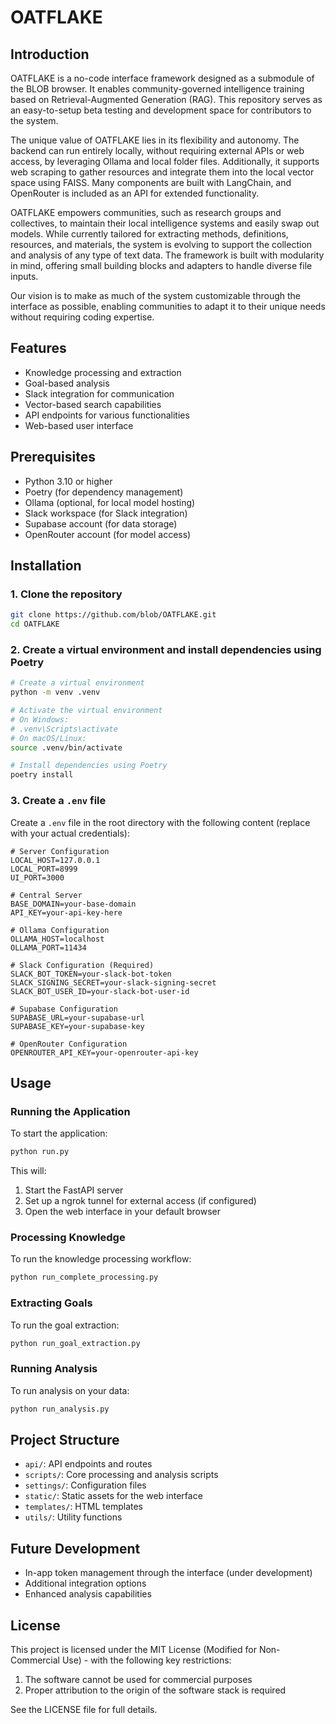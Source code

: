 # OATFLAKE

## Introduction

OATFLAKE is a no-code interface framework designed as a submodule of the BLOB browser. It enables community-governed intelligence training based on Retrieval-Augmented Generation (RAG). This repository serves as an easy-to-setup beta testing and development space for contributors to the system.

The unique value of OATFLAKE lies in its flexibility and autonomy. The backend can run entirely locally, without requiring external APIs or web access, by leveraging Ollama and local folder files. Additionally, it supports web scraping to gather resources and integrate them into the local vector space using FAISS. Many components are built with LangChain, and OpenRouter is included as an API for extended functionality.

OATFLAKE empowers communities, such as research groups and collectives, to maintain their local intelligence systems and easily swap out models. While currently tailored for extracting methods, definitions, resources, and materials, the system is evolving to support the collection and analysis of any type of text data. The framework is built with modularity in mind, offering small building blocks and adapters to handle diverse file inputs.

Our vision is to make as much of the system customizable through the interface as possible, enabling communities to adapt it to their unique needs without requiring coding expertise.

## Features
- Knowledge processing and extraction
- Goal-based analysis
- Slack integration for communication
- Vector-based search capabilities
- API endpoints for various functionalities
- Web-based user interface

## Prerequisites
- Python 3.10 or higher
- Poetry (for dependency management)
- Ollama (optional, for local model hosting)
- Slack workspace (for Slack integration)
- Supabase account (for data storage)
- OpenRouter account (for model access)

## Installation

### 1. Clone the repository
```bash
git clone https://github.com/blob/OATFLAKE.git
cd OATFLAKE
```

### 2. Create a virtual environment and install dependencies using Poetry
```bash
# Create a virtual environment
python -m venv .venv

# Activate the virtual environment
# On Windows:
# .venv\Scripts\activate
# On macOS/Linux:
source .venv/bin/activate

# Install dependencies using Poetry
poetry install
```

### 3. Create a `.env` file
Create a `.env` file in the root directory with the following content (replace with your actual credentials):
```
# Server Configuration
LOCAL_HOST=127.0.0.1
LOCAL_PORT=8999
UI_PORT=3000

# Central Server
BASE_DOMAIN=your-base-domain
API_KEY=your-api-key-here

# Ollama Configuration
OLLAMA_HOST=localhost
OLLAMA_PORT=11434

# Slack Configuration (Required)
SLACK_BOT_TOKEN=your-slack-bot-token
SLACK_SIGNING_SECRET=your-slack-signing-secret
SLACK_BOT_USER_ID=your-slack-bot-user-id

# Supabase Configuration
SUPABASE_URL=your-supabase-url
SUPABASE_KEY=your-supabase-key

# OpenRouter Configuration
OPENROUTER_API_KEY=your-openrouter-api-key
```

## Usage

### Running the Application
To start the application:
```bash
python run.py
```

This will:
1. Start the FastAPI server
2. Set up a ngrok tunnel for external access (if configured)
3. Open the web interface in your default browser

### Processing Knowledge
To run the knowledge processing workflow:
```bash
python run_complete_processing.py
```

### Extracting Goals
To run the goal extraction:
```bash
python run_goal_extraction.py
```

### Running Analysis
To run analysis on your data:
```bash
python run_analysis.py
```

## Project Structure
- `api/`: API endpoints and routes
- `scripts/`: Core processing and analysis scripts
- `settings/`: Configuration files
- `static/`: Static assets for the web interface
- `templates/`: HTML templates
- `utils/`: Utility functions

## Future Development
- In-app token management through the interface (under development)
- Additional integration options
- Enhanced analysis capabilities

## License
This project is licensed under the MIT License (Modified for Non-Commercial Use) - with the following key restrictions:
1. The software cannot be used for commercial purposes
2. Proper attribution to the origin of the software stack is required

See the LICENSE file for full details.

